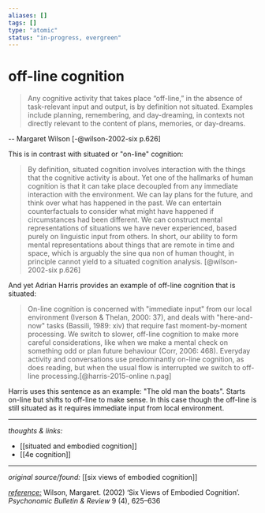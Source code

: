 ```yaml
---
aliases: []
tags: []
type: "atomic"
status: "in-progress, evergreen"
---
```


# off-line cognition

> Any cognitive activity that takes place “off-line,” in the absence of task-relevant input and output, is by definition not situated. Examples include planning, remembering, and day-dreaming, in contexts not directly relevant to the content of plans, memories, or day-dreams.

-- Margaret Wilson [-@wilson-2002-six p.626]

This is in contrast with situated or "on-line" cognition:

> By definition, situated cognition involves interaction with the things that the cognitive activity is about. Yet one of the hallmarks of human cognition is that it can take place decoupled from any immediate interaction with the environment. We can lay plans for the future, and think over what has happened in the past. We can entertain counterfactuals to consider what might have happened if circumstances had been different. We can construct mental representations of situations we have never experienced, based purely on linguistic input from others. In short, our ability to form mental representations about things that are remote in time and space, which is arguably the sine qua non of human thought, in principle cannot yield to a situated cognition analysis. [@wilson-2002-six p.626]

And yet Adrian Harris provides an example of off-line cognition that is situated: 

> On-line cognition is concerned with "immediate input" from our local environment (Iverson & Thelan, 2000: 37), and deals with "here-and-now" tasks (Bassili, 1989: xiv) that require fast moment-by-moment processing. We switch to slower, off-line cognition to make more careful considerations, like when we make a mental check on something odd or plan future behaviour (Corr, 2006: 468). Everyday activity and conversations use predominantly on-line cognition, as does reading, but when the usual flow is interrupted we switch to off-line processing.[@harris-2015-online n.pag]

Harris uses this sentence as an example: "The old man the boats". Starts on-line but shifts to off-line to make sense. In this case though the off-line is still situated as it requires immediate input from local environment.

---

_thoughts & links:_

- [[situated and embodied cognition]]
- [[4e cognition]]


---

_original source/found:_ [[six views of embodied cognition]]

_[reference:](x-devonthink-item://1FB59B81-A9D2-4F46-8D92-929F3BCA0F7C)_ Wilson, Margaret. (2002) ‘Six Views of Embodied Cognition’. _Psychonomic Bulletin & Review_ 9 (4), 625–636


